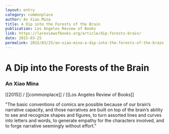 ```yaml
---
layout: entry
category: commonplace
author: An Xiao Mina
title: A Dip into the Forests of the Brain
publication: Los Angeles Review of Books
link: https://lareviewofbooks.org/article/dip-forests-brain/
date: 2015-03-25
permalink: 2015/03/25/an-xiao-mina-a-dip-into-the-forests-of-the-brain
---
```


# A Dip into the Forests of the Brain

### An Xiao Mina

[[2015]] / [[commonplace]] / [[Los Angeles Review of Books]]

"The basic conventions of comics are possible because of our brain’s narrative capacity, and those narratives are built on top of the brain’s ability to see and recognize shapes and figures, to turn assorted lines and curves into letters and words, to generate empathy for the characters involved, and to forge narrative seemingly without effort."
